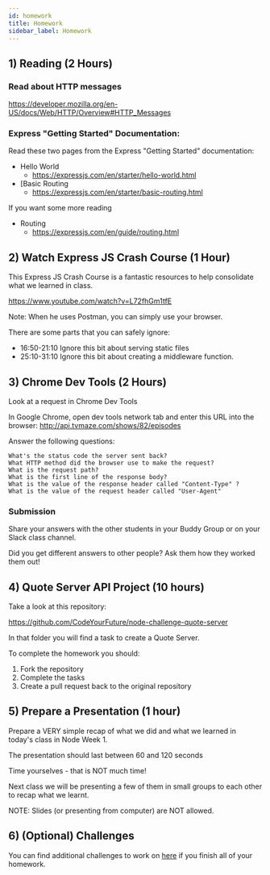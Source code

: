 ```yaml
---
id: homework
title: Homework
sidebar_label: Homework
---
```


## 1) Reading (2 Hours)

### Read about HTTP messages

https://developer.mozilla.org/en-US/docs/Web/HTTP/Overview#HTTP_Messages

### Express "Getting Started" Documentation:

Read these two pages from the Express "Getting Started" documentation:

- Hello World
  - https://expressjs.com/en/starter/hello-world.html
- [Basic Routing
  - https://expressjs.com/en/starter/basic-routing.html

If you want some more reading

- Routing
  - https://expressjs.com/en/guide/routing.html

## 2) Watch Express JS Crash Course (1 Hour)

This Express JS Crash Course is a fantastic resources to help consolidate what we learned in class.

https://www.youtube.com/watch?v=L72fhGm1tfE

Note: When he uses Postman, you can simply use your browser.

There are some parts that you can safely ignore:

- 16:50-21:10 Ignore this bit about serving static files
- 25:10-31:10 Ignore this bit about creating a middleware function.

## 3) Chrome Dev Tools (2 Hours)

Look at a request in Chrome Dev Tools

In Google Chrome, open dev tools network tab and enter this URL into the browser: http://api.tvmaze.com/shows/82/episodes

Answer the following questions:

    What's the status code the server sent back?
    What HTTP method did the browser use to make the request?
    What is the request path?
    What is the first line of the response body?
    What is the value of the response header called "Content-Type" ?
    What is the value of the request header called "User-Agent"

### Submission

Share your answers with the other students in your Buddy Group or on your Slack class channel.

Did you get different answers to other people? Ask them how they worked them out!

## 4) Quote Server API Project (10 hours)

Take a look at this repository:

https://github.com/CodeYourFuture/node-challenge-quote-server

In that folder you will find a task to create a Quote Server.

To complete the homework you should:

1. Fork the repository
2. Complete the tasks
3. Create a pull request back to the original repository

## 5) Prepare a Presentation (1 hour)

Prepare a VERY simple recap of what we did and what we learned in today's class in Node Week 1.

The presentation should last between 60 and 120 seconds

Time yourselves - that is NOT much time!

Next class we will be presenting a few of them in small groups to each other to recap what we learnt.

NOTE: Slides (or presenting from computer) are NOT allowed.

## 6) (Optional) Challenges

You can find additional challenges to work on [here](https://github.com/CodeYourFuture/cyf-node-challenges) if you finish all of your homework.
